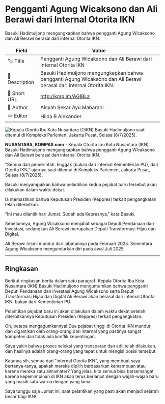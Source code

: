 # Pengganti Agung Wicaksono dan Ali Berawi dari Internal Otorita IKN

Basuki Hadimuljono mengungkapkan bahwa pengganti Agung Wicaksono dan Ali Berawi berasal dari internal Otorita IKN.

| Field         | Value                                                       |
|---------------|-------------------------------------------------------------|
| 🏷️ Title       | Pengganti Agung Wicaksono dan Ali Berawi dari Internal Otorita IKN |
| 📝 Description | Basuki Hadimuljono mengungkapkan bahwa pengganti Agung Wicaksono dan Ali Berawi berasal dari internal Otorita IKN. |
| 🔗 Short URL   | http://kmp.im/AGIBLz |
| 👤 Author      | Aisyah Sekar Ayu Maharani |
| ✏️ Editor      | Hilda B Alexander |

![Kepala Otorita Ibu Kota Nusantara (OIKN) Basuki Hadimuljono saat ditemui di Kompleks Parlemen, Jakarta Pusat, Selasa (8/7/2025).](https://asset.kompas.com/crops/lA0OOKkAr84mCEPNu3ZM5zU_xk0=/662x230:3418x2066/750x500/data/photo/2025/07/08/686cea1842a83.jpg)

**NUSANTARA, KOMPAS.com** - Kepala Otorita Ibu Kota Nusantara (IKN) Basuki Hadimuljono mengungkapkan bahwa pengganti Agung Wicaksono dan Ali Berawi berasal dari internal Otorita IKN.

\"Semua dari pemerintah. Enggak (bukan dari internal Kementerian PU), dari Otorita IKN,\" ujarnya saat ditemui di Kompleks Parlemen, Jakarta Pusat, Selasa (8/7/2025).

Basuki menyampaikan bahwa pelantikan kedua pejabat baru tersebut akan dilakukan dalam waktu dekat. 

Ia memastikan bahwa Keputusan Presiden (Keppres) terkait pengangkatan telah diterbitkan.

\"Ini mau dilantik hari Jumat. Sudah ada Kepresnya,\" kata Basuki.

Sebelumnya, Agung Wicaksono menjabat sebagai Deputi Pendanaan dan Investasi, sedangkan Ali Berawi merupakan Deputi Transformasi Hijau dan Digital. 

Ali Berawi resmi mundur dari jabatannya pada Februari 2025. Sementara Agung Wicaksono mengundurkan diri pada awal Juli 2025.

---
## Ringkasan

Berikut ringkasan berita dalam satu paragraf: Kepala Otorita Ibu Kota Nusantara (IKN) Basuki Hadimuljono mengumumkan bahwa pengganti Deputi Pendanaan dan Investasi Agung Wicaksono serta Deputi Transformasi Hijau dan Digital Ali Berawi akan berasal dari internal Otorita IKN, bukan dari Kementerian PU.

 Pelantikan pejabat baru ini akan dilakukan dalam waktu dekat setelah diterbitkannya Keputusan Presiden (Keppres) terkait pengangkatan.



Oh, betapa mengagumkannya! Dua pejabat tinggi di Otorita IKN mundur, dan digantikan oleh orang-orang dari internal yang pastinya sangat kompeten dan tidak ada konflik kepentingan.

 Saya yakin bahwa proses seleksi yang transparan dan adil telah dilakukan, dan hasilnya adalah orang-orang yang tepat untuk mengisi posisi tersebut.

 Katanya sih, semua dari "internal Otorita IKN", yang membuat saya bertanya-tanya, apakah mereka dipilih berdasarkan kemampuan atau karena mereka satu almamater? Yang jelas, kita semua bisa bersemangat karena kepemimpinan di IKN akan terus berlanjut dengan wajah-wajah baru yang masih satu warna dengan yang lama.

 Saya tunggu saja Jumat ini, saat pelantikan yang pasti akan menjadi sejarah besar bagi IKN!
